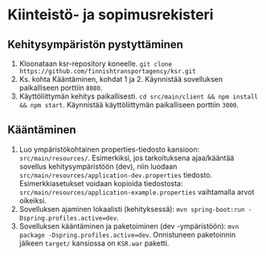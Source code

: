 # Kiinteistö- ja sopimusrekisteri

## Kehitysympäristön pystyttäminen
1. Kloonataan ksr-repository koneelle. `git clone https://github.com/finnishtransportagency/ksr.git`
2. Ks. kohta Kääntäminen, kohdat 1 ja 2. Käynnistää sovelluksen paikalliseen porttiin `8080`.
3. Käyttöliittymän kehitys paikallisesti. `cd src/main/client && npm install && npm start`. Käynnistää käyttöliittymän paikalliseen porttiin `3000`.

## Kääntäminen
1. Luo ympäristökohtainen properties-tiedosto kansioon: `src/main/resources/`. Esimerkiksi, jos tarkoituksena ajaa/kääntää sovellus kehitysympäristöön (dev), niin luodaan `src/main/resources/application-dev.properties` tiedosto. Esimerkkiasetukset voidaan kopioida tiedostosta: `src/main/resources/application-example.properties` vaihtamalla arvot oikeiksi.
2. Sovelluksen ajaminen lokaalisti (kehityksessä): `mvn spring-boot:run -Dspring.profiles.active=dev`.
3. Sovelluksen kääntäminen ja paketoiminen (dev -ympäristöön): `mvn package -Dspring.profiles.active=dev`. Onnistuneen paketoinnin jälkeen `target/` kansiossa on `KSR.war` paketti.
